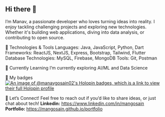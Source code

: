 ## Hi there 👋

I’m Manav, a passionate developer who loves turning ideas into reality. I enjoy tackling challenging projects and exploring new technologies. Whether it's building web applications, diving into data analysis, or contributing to open source.

🔧 Technologies & Tools
Languages: Java, JavaScript, Python, Dart
Frameworks: ReactJS, NextJS, Express, Bootstrap, Tailwind, Flutter
Database Technologies: MySQL, Firebase, MongoDB
Tools: Git, Postman

🌱 Currently Learning
I’m currently exploring AI/ML and Data Science

🌟 My badges
[![An image of @manavgosain02's Holopin badges, which is a link to view their full Holopin profile](https://holopin.me/manavgosain02)](https://holopin.io/@manavgosain02)

💬 Let’s Connect!
Feel free to reach out if you’d like to share ideas, or just chat about tech!
**Linkedin:** https://www.linkedin.com/in/mangosain
**Portfolio:** https://mangosain.github.io/portfolio

<!--
**mangosain/mangosain** is a ✨ _special_ ✨ repository because its `README.md` (this file) appears on your GitHub profile.

Here are some ideas to get you started:

- 🔭 I’m currently working on ...
- 🌱 I’m currently learning ...
- 👯 I’m looking to collaborate on ...
- 🤔 I’m looking for help with ...
- 💬 Ask me about ...
- 📫 How to reach me: ...
- 😄 Pronouns: ...
- ⚡ Fun fact: ...
-->
